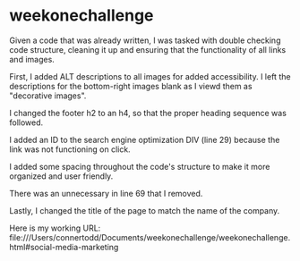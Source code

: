 # weekonechallenge

Given a code that was already written, I was tasked with double checking code structure, cleaning it up and ensuring that the functionality of all links and images.

First, I added ALT descriptions to all images for added accessibility. I left the descriptions for the bottom-right images blank as I viewd them as "decorative images".

I changed the footer h2 to an h4, so that the proper heading sequence was followed.

I added an ID to the search engine optimization DIV (line 29) because the link was not functioning on click.

I added some spacing throughout the code's structure to make it more organized and user friendly.

There was an unnecessary </IMG> in line 69 that I removed.

Lastly, I changed the title of the page to match the name of the company.

Here is my working URL: file:///Users/connertodd/Documents/weekonechallenge/weekonechallenge.html#social-media-marketing